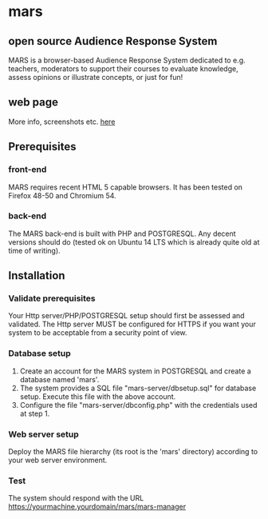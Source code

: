# mars
## open source Audience Response System

MARS is a browser-based Audience Response System dedicated to e.g. teachers, moderators to support their courses to evaluate knowledge, assess opinions or illustrate concepts, or just for fun!

## web page
More info, screenshots etc. [here](https://danielausparis.github.io/mars/)

## Prerequisites
### front-end
MARS requires recent HTML 5 capable browsers. It has been tested on Firefox 48-50 and Chromium 54.
### back-end
The MARS back-end is built with PHP and POSTGRESQL. Any decent versions should do (tested ok on Ubuntu 14 LTS which is already quite old at time of writing).

## Installation
### Validate prerequisites
Your Http server/PHP/POSTGRESQL setup should first be assessed and validated. The Http server MUST be configured for HTTPS if you want your system to be acceptable from a security point of view.
### Database setup
1. Create an account for the MARS system in POSTGRESQL and create a database named 'mars'.
2. The system provides a SQL file "mars-server/dbsetup.sql" for database setup. Execute this file with the above account.
3. Configure the file "mars-server/dbconfig.php" with the credentials used at step 1.

### Web server setup
Deploy the MARS file hierarchy (its root is the 'mars' directory) according to your web server environment. 
### Test
The system should respond with the URL https://yourmachine.yourdomain/mars/mars-manager


